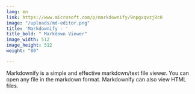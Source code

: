 ```yaml
---
lang: en
link: https://www.microsoft.com/p/markdownify/9npgxqvzj8c0
image: "/uploads/md-editor.png"
title: 'Markdownify - '
title_bold: " Markdown Viewer"
image_width: 512
image_height: 512
weight: "80"

---
```

Markdownify is a simple and effective markdown/text file viewer. You can open any file in the markdown format. Markdownify can also view HTML files.